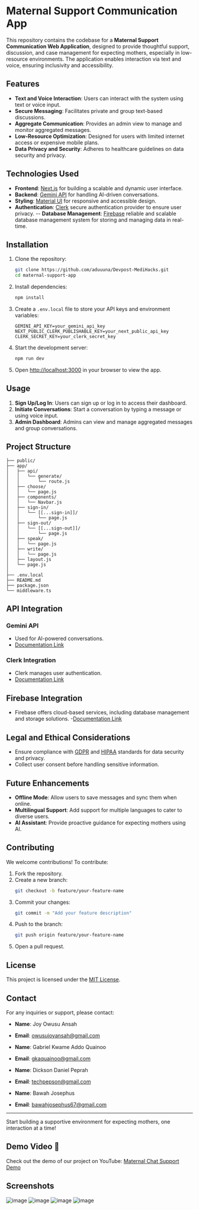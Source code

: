# Maternal Support Communication App

This repository contains the codebase for a **Maternal Support Communication Web Application**, designed to provide thoughtful support, discussion, and case management for expecting mothers, especially in low-resource environments. The application enables interaction via text and voice, ensuring inclusivity and accessibility.

## Features

- **Text and Voice Interaction**: Users can interact with the system using text or voice input.
- **Secure Messaging**: Facilitates private and group text-based discussions.
- **Aggregate Communication**: Provides an admin view to manage and monitor aggregated messages.
- **Low-Resource Optimization**: Designed for users with limited internet access or expensive mobile plans.
- **Data Privacy and Security**: Adheres to healthcare guidelines on data security and privacy.

## Technologies Used

- **Frontend**: [Next.js](https://nextjs.org/) for building a scalable and dynamic user interface.
- **Backend**: [Gemini API](https://gemini-docs-link.com) for handling AI-driven conversations.
- **Styling**: [Material UI](https://mui.com/) for responsive and accessible design.
- **Authentication**: [Clerk](https://clerk.com)  secure authentication provider to ensure user privacy.
-- **Database Management**: [Firebase](https://firebase.google.com) reliable and scalable database management system for storing and managing data in real-time.

## Installation

1. Clone the repository:
   ```bash
   git clone https://github.com/aduuuna/Devpost-MediHacks.git
   cd maternal-support-app
   ```

2. Install dependencies:
   ```bash
   npm install
   ```

3. Create a `.env.local` file to store your API keys and environment variables:
   ```env
   GEMINI_API_KEY=your_gemini_api_key
   NEXT_PUBLIC_CLERK_PUBLISHABLE_KEY=your_next_public_api_key
   CLERK_SECRET_KEY=your_clerk_secret_key
   ```

4. Start the development server:
   ```bash
   npm run dev
   ```

5. Open [http://localhost:3000](http://localhost:3000) in your browser to view the app.

## Usage

1. **Sign Up/Log In**: Users can sign up or log in to access their dashboard.
2. **Initiate Conversations**: Start a conversation by typing a message or using voice input.
3. **Admin Dashboard**: Admins can view and manage aggregated messages and group conversations.

## Project Structure

```
├── public/
├── app/
│   ├── api/
│   │   └── generate/
│   │       └── route.js
│   ├── choose/
│   │   └── page.js
│   ├── components/
│   │   └── Navbar.js
│   ├── sign-in/
│   │   └── [[...sign-in]]/
│   │       └── page.js
│   ├── sign-out/
│   │   └── [[...sign-out]]/
│   │       └── page.js
│   ├── speak/
│   │   └── page.js
│   ├── write/
│   │   └── page.js
│   ├── layout.js
│   └── page.js
│
├── .env.local
├── README.md
├── package.json
└── middleware.ts

```

## API Integration

### Gemini API
- Used for AI-powered conversations.
- [Documentation Link](https://gemini-docs-link.com)

### Clerk Integration
- Clerk manages user authentication.
- [Documentation Link](https://clerk.com/docs)

## Firebase Integration
- Firebase offers cloud-based services, including database management and storage solutions.
-[Documentation Link](https://firebase.google.com/docs)

## Legal and Ethical Considerations

- Ensure compliance with [GDPR](https://gdpr-info.eu/) and [HIPAA](https://www.hhs.gov/hipaa/index.html) standards for data security and privacy.
- Collect user consent before handling sensitive information.

## Future Enhancements

- **Offline Mode**: Allow users to save messages and sync them when online.
- **Multilingual Support**: Add support for multiple languages to cater to diverse users.
- **AI Assistant**: Provide proactive guidance for expecting mothers using AI.

## Contributing

We welcome contributions! To contribute:
1. Fork the repository.
2. Create a new branch:
   ```bash
   git checkout -b feature/your-feature-name
   ```
3. Commit your changes:
   ```bash
   git commit -m "Add your feature description"
   ```
4. Push to the branch:
   ```bash
   git push origin feature/your-feature-name
   ```
5. Open a pull request.

## License

This project is licensed under the [MIT License](LICENSE).

## Contact

For any inquiries or support, please contact:
- **Name**: Joy Owusu Ansah
- **Email**: owusujoyansah@gmail.com

- **Name**: Gabriel Kwame Addo Quainoo
- **Email**: gkaquainoo@gmail.com

- **Name**: Dickson Daniel Peprah
- **Email**: techpepson@gmail.com

- **Name**: Bawah Josephus
- **Email**: bawahjosephus67@gmail.com
---

Start building a supportive environment for expecting mothers, one interaction at a time!

## Demo Video 🎥 

Check out the demo of our project on YouTube: [Maternal Chat Support Demo](https://youtu.be/EC0zJzEUysw)


## Screenshots

![image](https://github.com/user-attachments/assets/cb7fda66-43e1-4dd4-9dcf-3806eee5b7e0)
![image](https://github.com/user-attachments/assets/0a0196da-98ca-49d0-aa41-6376a1d7cb8c)
![image](https://github.com/user-attachments/assets/ab7fae9c-9244-4d2e-bded-969f30787a36)
![image](https://github.com/user-attachments/assets/b12525de-cf03-426a-befe-f1a9afabf495)



